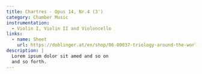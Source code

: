 ```yaml
---
title: Chartres - Opus 14, Nr.4 (3')
category: Chamber Music
instrumentation:
  - Violin I, Violin II and Violoncello
links:
  - name: Sheet
    url: https://doblinger.at/en/shop/06-00037-triology-around-the-world-152292?search=Tristan+Schulze#attr=
description: |
  Lorem ipsum dolor sit amed and so on
  and so forth.
---
```

